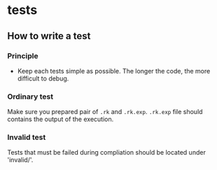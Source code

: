 tests
====

How to write a test
----
### Principle

* Keep each tests simple as possible. The longer the code, the more difficult to debug.

### Ordinary test

Make sure you prepared pair of `.rk` and `.rk.exp`. `.rk.exp` file should contains the output of the execution.

### Invalid test

Tests that must be failed during compliation should be located under 'invalid/'.
